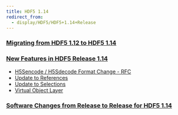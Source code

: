 ```yaml
---
title: HDF5 1.14
redirect_from: 
  - display/HDF5/HDF5+1.14+Release
---
```


### [Migrating from HDF5 1.12 to HDF5 1.14](Migrating_from_HDF5_1.12_to_HDF5_1.14.md)

### [New Features in HDF5 Release 1.14](new_features_1_14.md)
 
* [H5Sencode / H5Sdecode Format Change - RFC](https://docs.hdfgroup.org/hdf5/rfc/H5Sencode_format.docx.pdf)
* [Update to References](https://docs.hdfgroup.org/hdf5/rfc/RFC_Update_to_HDF5_References.pdf)
* [Update to Selections](https://docs.hdfgroup.org/hdf5/rfc/selection_io_RFC_210610.pdf)
* [Virtual Object Layer](https://docs.hdfgroup.org/hdf5/develop/_v_o_l__connector.html)

### [Software Changes from Release to Release for HDF5 1.14](sw_changes_1.14.md)

